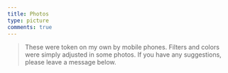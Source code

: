 ```yaml
---
title: Photos
type: picture
comments: true
---
```


<style>
	.ImageGrid {
	  width: 100%;
	  max-width: 1040px;
	  margin: 0 auto;
	  text-align: center;
	}
	.card {
	  overflow: hidden;
	  transition: .3s ease-in-out;
	  border-radius: 8px;
	  background-color: #ddd;
	}
	.ImageInCard img {
	  padding: 0 0 0 0;
	  border-radius: 8px;
	}
</style>

> These were token on my own by mobile phones. Filters and colors were simply adjusted in some photos. If you have any suggestions, please leave a message below.

<div class="ImageGrid"></div>
